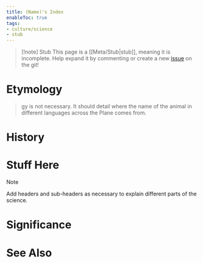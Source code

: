 ```yaml
---
title: (Name)'s Index
enableToc: true
tags:
- culture/science
- stub
---
```


> [!note] Stub
> This page is a [[Meta/Stub|stub]], meaning it is incomplete. Help expand it by commenting or create a new [issue](https://github.com/RagtimeGal/quartz--encyclopedia-mysenvaria/issues/new/choose) on the git!


# Etymology
>[](Meta/Stubs.md)gy is not necessary. It should detail where the name of the animal in different languages across the Plane comes from.

# History

# Stuff Here
> [!note]
> Add headers and sub-headers as necessary to explain different parts of the science.

# Significance

# See Also